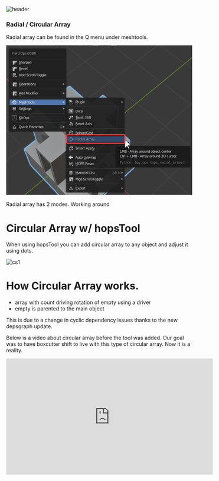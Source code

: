 ![header](img/banner.gif)

### Radial / Circular Array

Radial array can be found in the Q menu under meshtools.

![cs1](img/circ1/c5.png)

Radial array has 2 modes. Working around 



# Circular Array w/ hopsTool

When using hopsTool you can add circular array to any object and adjust it using dots.

![cs1](img/circ1/c4.gif)

# How Circular Array works.

- array with count driving rotation of empty using a driver
- empty is parented to the main object

This is due to a change in cyclic dependency issues thanks to the new depsgraph update.

Below is a video about circular array before the tool was added. Our goal was to have boxcutter shift to live with this type of circular array. Now it is a reality.

<iframe width="560" height="315" src="https://www.youtube.com/embed/-THNLxaP_D4" frameborder="0" allowfullscreen></iframe>

